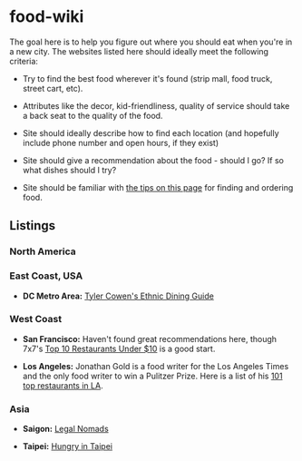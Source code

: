 food-wiki
=========

The goal here is to help you figure out where you should eat when you're in a new city.
The websites listed here should ideally meet the following criteria:

- Try to find the best food wherever it's found (strip mall, food truck, street cart, etc).

- Attributes like the decor, kid-friendliness, quality of service should take a back seat to the quality of the food.

- Site should ideally describe how to find each location (and hopefully include phone number and open hours, if they exist)

- Site should give a recommendation about the food - should I go? If so what dishes should I try?

- Site should be familiar with [the tips on this page][tips] for finding and
ordering food.

 [tips]: https://tylercowensethnicdiningguide.com/?page_id=2388

## Listings

### North America

### East Coast, USA

- **DC Metro Area:** [Tyler Cowen's Ethnic Dining Guide][tcedg]

 [tcedg]: https://tylercowensethnicdiningguide.com/

### West Coast

- **San Francisco:** Haven't found great recommendations here, though 7x7's
  [Top 10 Restaurants Under $10][10-under-10] is a good start.

 [10-under-10]: http://www.7x7.com/search/apachesolr_search/under%20%2410

- **Los Angeles:** Jonathan Gold is a food writer for the Los Angeles Times and
the only food writer to win a Pulitzer Prize. Here is a list of his [101 top
restaurants in LA][101-top].

 [101-top]: http://www.latimes.com/features/food/dailydish/la-jonathan-gold-101-top-los-angeles-restaurants-pictures,0,2045113.photogallery

### Asia

- **Saigon:** [Legal Nomads][saigon]

- **Taipei:** [Hungry in Taipei][taipei]

 [taipei]: http://hungryintaipei.blogspot.tw/

 [saigon]: http://www.legalnomads.com/2014/06/saigon-street-food.html

